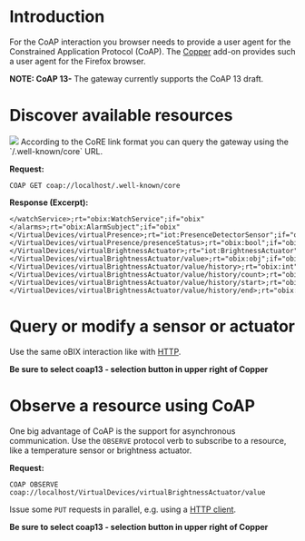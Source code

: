 

# Introduction #

For the CoAP interaction you browser needs to provide a user agent for the Constrained Application Protocol (CoAP). The [Copper](https://addons.mozilla.org/en-us/firefox/addon/copper-270430/) add-on provides such a user agent for the Firefox browser.

**NOTE: CoAP 13-** The gateway currently supports the CoAP 13 draft.

# Discover available resources #
<img src='https://iotsys.googlecode.com/hg/misc/img/coap/discover.png' />
According to the CoRE link format you can query the gateway using the `/.well-known/core` URL.

**Request:**
```
COAP GET coap://localhost/.well-known/core
```

**Response (Excerpt):**
```
</watchService>;rt="obix:WatchService";if="obix"
</alarms>;rt="obix:AlarmSubject";if="obix"
</VirtualDevices/virtualPresence>;rt="iot:PresenceDetectorSensor";if="obix"
</VirtualDevices/virtualPresence/presenceStatus>;rt="obix:bool";if="obix"
</VirtualDevices/virtualBrightnessActuator>;rt="iot:BrightnessActuator";if="obix"
</VirtualDevices/virtualBrightnessActuator/value>;rt="obix:obj";if="obix"
</VirtualDevices/virtualBrightnessActuator/value/history>;rt="obix:int";if="obix"
</VirtualDevices/virtualBrightnessActuator/value/history/count>;rt="obix:int";if="obix"
</VirtualDevices/virtualBrightnessActuator/value/history/start>;rt="obix:abstime";if="obix"
</VirtualDevices/virtualBrightnessActuator/value/history/end>;rt="obix:abstime";if="obix"
```

# Query or modify a sensor or actuator #
Use the same oBIX interaction like with [HTTP](HTTPinteraction.md).

**Be sure to select coap13 - selection button in upper right of Copper**

# Observe a resource using CoAP #
One big advantage of CoAP is the support for asynchronous communication. Use the `OBSERVE` protocol verb to subscribe to a resource, like a temperature sensor or brightness actuator.

**Request:**
```
COAP OBSERVE coap://localhost/VirtualDevices/virtualBrightnessActuator/value
```

Issue some `PUT` requests in parallel, e.g. using a [HTTP client](HTTPinteraction.md).

**Be sure to select coap13 - selection button in upper right of Copper**